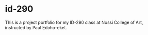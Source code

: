 # id-290
This is a project portfolio for my ID-290 class at Nossi College of Art, instructed by Paul Edoho-eket.
